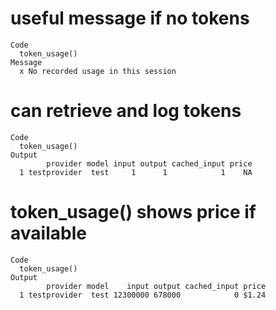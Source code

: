 # useful message if no tokens

    Code
      token_usage()
    Message
      x No recorded usage in this session

# can retrieve and log tokens

    Code
      token_usage()
    Output
            provider model input output cached_input price
      1 testprovider  test     1      1            1    NA

# token_usage() shows price if available

    Code
      token_usage()
    Output
            provider model    input output cached_input price
      1 testprovider  test 12300000 678000            0 $1.24

